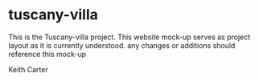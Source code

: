 # tuscany-villa

This is the Tuscany-villa project.
This website mock-up serves as project layout as it is currently understood.
any changes or additions should reference this mock-up

Keith Carter
